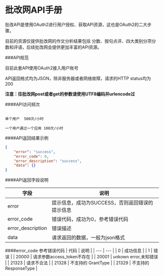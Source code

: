 # 批改网API手册

批改API是使用OAuth2进行用户授权、获取API资源，这也是OAuth2的二大步骤。

目前的资源仅提供批改网的作文分析结果包括 分数、按句点评、四大类别分项分数和评语，后续批改网会提供更加丰富的API资源。


###API规范

目前此套API使用OAuth2接入用户账号

API返回格式均为JSON，除非服务器或者网络故障，请求的HTTP status均为200

**注意：往批改网post或者get的参数请使用UTF8编码并urlencode过**

####API访问频次

```

单个用户  500次/小时

一个用户通过一个应用 100次/小时
```

####API返回结果示例
```json
{
    "error": "success",
    "error_code": 0,
    "error_description": "success",
    "data": {}
}
```
####API返回字段说明

| 字段 | 说明 |
| --- | --- |
| error | 提示信息，成功为SUCCESS，否则返回错误的提示信息 |
| error_code | 错误代码，成功为0，参考错误代码  |
| error_description | 错误描述 |
| data |  请求返回的数据，一般为json格式 |

####error_code 参考错误代码
| 代码 | 说明 |
| --- | --- |
| 0 | 成功信息 |
| 1 | 错误   |
| 20000 | 请求参数access_token不存在 |
| 20001 | unkown error,未知错误 |
| 21323 | 请求不合法 |
| 21328 | 不支持的 GrantType |
| 21329 | 不支持的 ResponseType |

